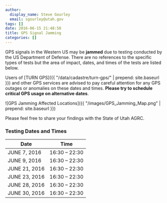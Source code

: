 ```yaml
---
author:
  display_name: Steve Gourley
  email: sgourley@utah.gov
tags: []
date: 2016-06-15 21:48:58
title: GPS Signal Jamming
categories: []
---
```


GPS signals in the Western US may be **jammed** due to testing conducted by the US Department of Defense. There are no references to the specific types of tests but the area of impact, dates, and times of the tests are listed below.

Users of [TURN GPS]({{ "/data/cadastre/turn-gps/" | prepend: site.baseurl }}) and other GPS services are advised to pay careful attention for any GPS outages or anomalies on these dates and times. **Please try to schedule critical GPS usage on alternative dates**.

![GPS Jamming Affected Locations]({{ "/images/GPS_Jamming_Map.png" | prepend: site.baseurl }})

Please feel free to share your findings with the State of Utah AGRC.

### Testing Dates and Times

| Date        | Time           |
| ------------- |:-------------:|
| JUNE 7, 2016 | 16:30 – 22:30 |
| JUNE 9, 2016 |  16:30 – 22:30     |
| JUNE 21, 2016 | 16:30 – 22:30      |
| JUNE 23, 2016 | 16:30 – 22:30      |
| JUNE 28, 2016 | 16:30 – 22:30      |
| JUNE 30, 2016 | 16:30 – 22:30      |
